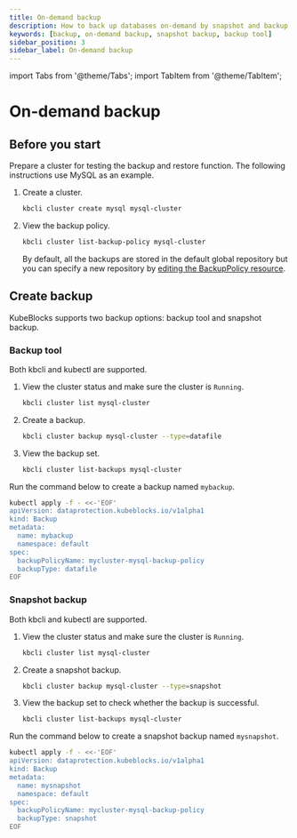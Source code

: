 ```yaml
---
title: On-demand backup
description: How to back up databases on-demand by snapshot and backup tool
keywords: [backup, on-demand backup, snapshot backup, backup tool]
sidebar_position: 3
sidebar_label: On-demand backup
---
```


import Tabs from '@theme/Tabs';
import TabItem from '@theme/TabItem';

# On-demand backup

## Before you start

Prepare a cluster for testing the backup and restore function. The following instructions use MySQL as an example.

1. Create a cluster.

   ```bash
   kbcli cluster create mysql mysql-cluster
   ```

2. View the backup policy.

   ```bash
   kbcli cluster list-backup-policy mysql-cluster
   ```

   By default, all the backups are stored in the default global repository but you can specify a new repository by [editing the BackupPolicy resource](./backup-repo.md#optional-change-the-backup-repository-for-a-cluster).

## Create backup

KubeBlocks supports two backup options: backup tool and snapshot backup.

### Backup tool

Both kbcli and kubectl are supported.

<Tabs>

<TabItem value="kbcli" label="kbcli" default>

1. View the cluster status and make sure the cluster is `Running`.

   ```bash
   kbcli cluster list mysql-cluster
   ```

2. Create a backup.

   ```bash
   kbcli cluster backup mysql-cluster --type=datafile
   ```

3. View the backup set.

   ```bash
   kbcli cluster list-backups mysql-cluster
   ```

</TabItem>

<TabItem value="kubectl" label="kubectl">

Run the command below to create a backup named `mybackup`.

```bash
kubectl apply -f - <<-'EOF'
apiVersion: dataprotection.kubeblocks.io/v1alpha1
kind: Backup
metadata:
  name: mybackup
  namespace: default
spec:
  backupPolicyName: mycluster-mysql-backup-policy
  backupType: datafile
EOF
```

</TabItem>

</Tabs>

### Snapshot backup

Both kbcli and kubectl are supported.

<Tabs>

<TabItem value="kbcli" label="kbcli" default>

1. View the cluster status and make sure the cluster is `Running`.

   ```bash
   kbcli cluster list mysql-cluster
   ```

2. Create a snapshot backup.

   ```bash
   kbcli cluster backup mysql-cluster --type=snapshot
   ```

3. View the backup set to check whether the backup is successful.

   ```bash
   kbcli cluster list-backups mysql-cluster
   ```

</TabItem>

<TabItem value="kubectl" label="kubectl">

Run the command below to create a snapshot backup named `mysnapshot`.

```bash
kubectl apply -f - <<-'EOF'
apiVersion: dataprotection.kubeblocks.io/v1alpha1
kind: Backup
metadata:
  name: mysnapshot
  namespace: default
spec:
  backupPolicyName: mycluster-mysql-backup-policy
  backupType: snapshot
EOF
```

</TabItem>

</Tabs>
